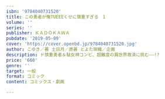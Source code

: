 ```yaml
---
isbn: '9784040731520'
title: この勇者が俺TUEEEくせに慎重すぎる　1
volume: ''
series: ''
publisher: ＫＡＤＯＫＡＷＡ
pubdate: '2019-05-09'
cover: 'https://cover.openbd.jp/9784040731520.jpg'
author: こゆき／著 土日月／原著 とよた瑣織／企画
description: ド慎重勇者＆駄女神コンビ、超難度の異世界救済に挑む――!?
price: '660'
genre: ''
target: 一般
format: コミック
content: コミックス・劇画

---
```

